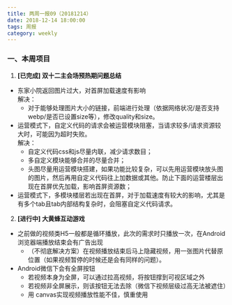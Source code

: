 ```yaml
---
title: 两周一报09（20181214）
date: 2018-12-14 18:00:00
tags: 周报
category: weekly
---
```

### 一、本周项目
1. **[已完成] 双十二主会场预热期问题总结**   
  - 东家小院返回图片过大，对首屏加载速度有影响   
  解决：
    - 对于能够处理图片大小的链接，前端进行处理（依据网络状况/是否支持webp/是否已设置size等），修改quality和size。
  - 运营模式下，自定义代码的请求会被运营模块阻塞，当请求较多/请求资源较大时，可能因为超时失败。  
  解决：   
    - 自定义代码css和js尽量内联，减少请求数目；   
    - 多自定义模块能够合并的尽量合并；   
    - 头图尽量用运营模块搭建，如果功能比较复杂，可以先用运营模块放头图的图片，然后再用自定义代码往上加数据或其他。防止下面的运营楼层出现在首屏优先加载，影响首屏资源数；   
  - 运营模式下，多模块楼层若出现在首屏，对于加载速度有较大的影响，尤其是有多个tab且tab内部结构复杂时，会阻塞自定义代码请求。   

   
      
2. **[进行中] 大黄蜂互动游戏**   
  - 之前做的视频类H5一般都是循环播放，此次的需求时只播放一次，在Android浏览器端播放结束会有广告出现
    - （不彻底解决方案）在视频播放结束后马上隐藏视频，用一张图片代替原位置（如果视频暂停的时候还是会有同样的问题）。
  - Android微信下会有全屏按钮
    - 若视频本身为全屏，可以通过拉高视频，将按钮撑到可视区域之外
    - 若视频非全屏展示，则该按钮无法去除（微信下视频层级过高无法被遮住）
    - 用 canvas实现视频播放性能不佳，慎重使用